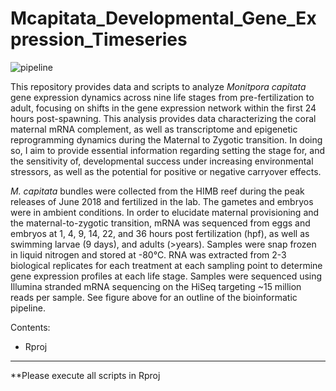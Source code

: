 # Mcapitata_Developmental_Gene_Expression_Timeseries

![pipeline](https://app.lucidchart.com/publicSegments/view/902dd343-c79e-468c-b26a-5e8b82b44c44/image.png)

This repository provides data and scripts to analyze *Monitpora capitata* gene expression dynamics across nine life stages from pre-fertilization to adult, focusing on shifts in the gene expression network within the first 24 hours post-spawning. This analysis provides data characterizing the coral maternal mRNA complement, as well as transcriptome and epigenetic reprogramming dynamics during the Maternal to Zygotic transition. In doing so, I aim to provide essential information regarding setting the stage for, and the sensitivity of, developmental success under increasing environmental stressors, as well as the potential for positive or negative carryover effects.

*M. capitata* bundles were collected from the HIMB reef during the peak releases of June 2018 and fertilized in the lab. The gametes and embryos were in ambient conditions. In order to elucidate maternal provisioning and the maternal-to-zygotic transition, mRNA was sequenced from eggs and embryos at 1, 4, 9, 14, 22, and 36 hours post fertilization (hpf), as well as swimming larvae (9 days), and adults (>years). Samples were snap frozen in liquid nitrogen and stored at -80°C. RNA was extracted from 2-3 biological replicates for each treatment at each sampling point to determine gene expression profiles at each life stage. Samples were sequenced using Illumina stranded mRNA sequencing on the HiSeq targeting ~15 million reads per sample. See figure above for an outline of the bioinformatic pipeline.

Contents:  
- Rproj


---

**Please execute all scripts in Rproj
